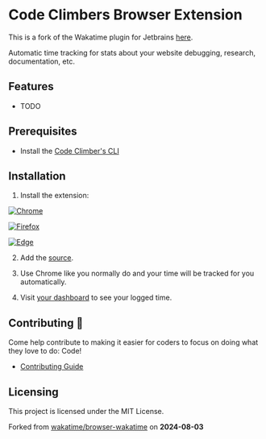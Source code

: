 # Code Climbers Browser Extension

This is a fork of the Wakatime plugin for Jetbrains [here](https://github.com/wakatime/jetbrains-wakatime).

Automatic time tracking for stats about your website debugging, research, documentation, etc.

## Features

- TODO

## Prerequisites

- Install the [Code Climber's CLI](https://github.com/CodeClimbersIO/cli/tree/main)

## Installation

1. Install the extension:

[![Chrome](https://wakatime.com/static/img/chrome-web-store.png)](https://chrome.google.com/webstore/detail/wakatime/jnbbnacmeggbgdjgaoojpmhdlkkpblgi)

[![Firefox](https://wakatime.com/static/img/firefox-addon.png)](https://addons.mozilla.org/en-US/firefox/addon/wakatime/)

[![Edge](https://wakatime.com/static/img/microsoft-extension.png)](https://microsoftedge.microsoft.com/addons/detail/wakatime/cdnpfnaadjmaplhghnlonephmabegadl)

2. Add the [source](https://local.codeclimbers.io).

3. Use Chrome like you normally do and your time will be tracked for you automatically.

4. Visit [your dashboard](https://local.codeclimbers.io) to see your logged time.

## Contributing 🚀

Come help contribute to making it easier for coders to focus on doing what they love to do: Code!

- [Contributing Guide](./docs/Contributing.md)

## Licensing

This project is licensed under the MIT License.

Forked from [wakatime/browser-wakatime](https://github.com/wakatime/browser-wakatime) on **2024-08-03**

